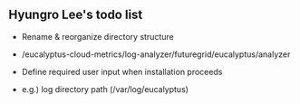 
Hyungro Lee's todo list
-----------------------

* Rename & reorganize directory structure
- /eucalyptus-cloud-metrics/log-analyzer/futuregrid/eucalyptus/analyzer

* Define required user input when installation proceeds
- e.g.) log directory path (/var/log/eucalyptus)
